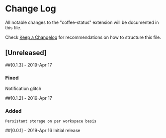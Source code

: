 # Change Log

All notable changes to the "coffee-status" extension will be documented in this file.

Check [Keep a Changelog](http://keepachangelog.com/) for recommendations on how to structure this file.

## [Unreleased]

##[0.1.3] - 2019-Apr 17
### Fixed
 Notification glitch

##[0.1.2] - 2019-Apr 17
### Added
    Persistant storage on per workspace basis

##[0.0.1] - 2019-Apr 16
 Initial release  